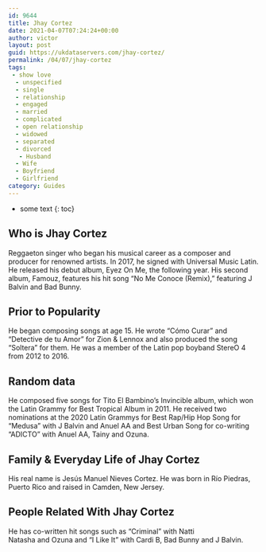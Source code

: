 ```yaml
---
id: 9644
title: Jhay Cortez
date: 2021-04-07T07:24:24+00:00
author: victor
layout: post
guid: https://ukdataservers.com/jhay-cortez/
permalink: /04/07/jhay-cortez
tags:
 - show love
  - unspecified
  - single
  - relationship
  - engaged
  - married
  - complicated
  - open relationship
  - widowed
  - separated
  - divorced
   - Husband
  - Wife
  - Boyfriend
  - Girlfriend
category: Guides
---
```


* some text
{: toc}


## Who is Jhay Cortez



Reggaeton singer who began his musical career as a composer and producer for renowned artists. In 2017, he signed with Universal Music Latin. He released his debut album, Eyez On Me, the following year. His second album, Famouz, features his hit song &#8220;No Me Conoce (Remix),&#8221; featuring J Balvin and Bad Bunny. 

                
                
                
## Prior to Popularity



He began composing songs at age 15. He wrote &#8220;Cómo Curar&#8221; and &#8220;Detective de tu Amor&#8221; for Zion & Lennox and also produced the song &#8220;Soltera&#8221; for them. He was a member of the Latin pop boyband StereO 4 from 2012 to 2016.  

                
                
                
## Random data



He composed five songs for Tito El Bambino&#8217;s Invincible album, which won the Latin Grammy for Best Tropical Album in 2011. He received two nominations at the 2020 Latin Grammys for Best Rap/Hip Hop Song for &#8220;Medusa&#8221; with J Balvin and Anuel AA and Best Urban Song for co-writing &#8220;ADICTO&#8221; with Anuel AA, Tainy and Ozuna.

                
                
                
## Family & Everyday Life of Jhay Cortez



His real name is Jesús Manuel Nieves Cortez. He was born in Río Piedras, Puerto Rico and raised in Camden, New Jersey. 

                
                
                
## People Related With Jhay Cortez



He has co-written hit songs such as &#8220;Criminal&#8221; with Natti Natasha and Ozuna and &#8220;I Like It&#8221; with Cardi B, Bad Bunny and J Balvin. 

                
              
            
          
          
          